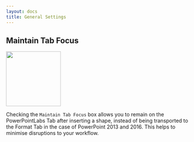 ```yaml
---
layout: docs
title: General Settings
---
```


## <a class="anchor-bookmark" id="tab-focus"></a> Maintain Tab Focus
<p>
  <img class="box-shadow" src="{{ site.baseurl }}/img/tab-focus.png" width="150">
</p>

Checking the `Maintain Tab Focus` box allows you to remain on the PowerPointLabs Tab after inserting a shape, instead of being transported to the Format Tab in the case of PowerPoint 2013 and 2016. This helps to minimise disruptions to your workflow.
